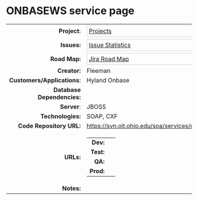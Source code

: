 # ONBASEWS service page

<table class="confluenceTable">
<tbody>
<tr class="odd">
<td class="highlight info confluenceTd" style="text-align: right;"
data-highlight-class="info"><strong>Project</strong>:</td>
<td class="confluenceTd"><div class="gadgetContainer-633515999232"
style="border:1px solid #CCC; padding:5px; overflow:auto; width:450px">
<a
href="https://wiki.oit.ohio.edu/plugins/servlet/gadgets/ifr?container=atlassian&amp;mid=633515999232&amp;country=US&amp;lang=en&amp;view=default&amp;view-params=%7B%22writable%22%3A%22false%22%7D&amp;st=atlassian%3AYPOyMy%2Fbzt8pBoFiTts%2BDa4jZIJS6qzcI5N%2FqveaC3JQP8KVnjqoQJIh%2BQOMyamjbhgfF16A2PFAsAvhlKtuklCwqMDyPXhn46Th0e%2FGS%2BGjzLuPjRTCHbGAmFGwsRqgrPpDCFKurT501IJ%2FTDli4z7jpJ0%2FSK0aRyp6Ioob%2B5mY3Jbtc7VZgY0wtm01G4Qk%2Fz9GWhWbDhOsii6fXoVgY%2BO%2BigW6aadpItEcPVXwVauG%2BbnMBaSGRuuIh9FFTnDbjxDwm4OrAIqB%2Fwj%2BaM8nbMZy29XWInIhYC0caRdLXunumnnaB1cSpGEf1EPjl8zGBgS%2FZA%3D%3D&amp;up_isConfigured=true&amp;up_refresh=false&amp;up_projectsOrCategories=10653&amp;up_viewType=detailed&amp;up_cols=single-col&amp;url=https%3A%2F%2Fjira.oit.ohio.edu%2Frest%2Fgadgets%2F1.0%2Fg%2Fcom.atlassian.jira.gadgets%3Aproject-gadget%2Fgadgets%2Fproject-gadget.xml&amp;libs=auth-refresh#rpctoken=1135967561">Projects</a>
</div></td>
</tr>
<tr class="even">
<td class="highlight info confluenceTd" style="text-align: right;"
data-highlight-class="info"><strong>Issues:</strong></td>
<td class="confluenceTd"><div class="gadgetContainer-620631097344"
style="border:1px solid #CCC; padding:5px; overflow:auto; width:450px">
<a
href="https://wiki.oit.ohio.edu/plugins/servlet/gadgets/ifr?container=atlassian&amp;mid=620631097344&amp;country=US&amp;lang=en&amp;view=default&amp;view-params=%7B%22writable%22%3A%22false%22%7D&amp;st=atlassian%3A7%2FMEHZI2MRTkCdh%2FF0q8pQaDC6Zy5erRyYWW7OvWKhLeExIHq44JNJglN92fHtdU7TnjH8TLXOWdyblanCWd1sdquMgK9DPmoCQKchEhzFCIxI6ZAW%2BUUIvd65l1OWeVd20yt0S95FW8XJLmmRT2uEo0SbjKctZsBPQSY20YPHjuawTL%2BthV2CxJKbFCcwe6nXOU9ZUrOeFwRyliWefcXBdXgBYtdmhDn7tbdjqnQQk%2FmJBEXpajcUy%2FM1kFNgpLZ4DnN8vrDWK%2BJ60JFQJUsTPX%2BDSQfBV%2BhSbHmn9CT%2BQ7Oqh235GbpCdAbPpfc8rk1LBs9A%3D%3D&amp;up_isConfigured=true&amp;up_projectOrFilterId=project-10653&amp;up_statType=priorities&amp;up_includeResolvedIssues=false&amp;up_sortBy=natural&amp;up_sortDirection=asc&amp;up_refresh=false&amp;url=https%3A%2F%2Fjira.oit.ohio.edu%2Frest%2Fgadgets%2F1.0%2Fg%2Fcom.atlassian.jira.gadgets%3Astats-gadget%2Fgadgets%2Fstats-gadget.xml&amp;libs=auth-refresh#rpctoken=882705980">Issue
Statistics</a>
</div></td>
</tr>
<tr class="odd">
<td class="highlight info confluenceTd" style="text-align: right;"
data-highlight-class="info"><strong>Road Map:</strong></td>
<td class="confluenceTd"><div class="gadgetContainer-624926064640"
style="border:1px solid #CCC; padding:5px; overflow:auto; width:450px">
<a
href="https://wiki.oit.ohio.edu/plugins/servlet/gadgets/ifr?container=atlassian&amp;mid=624926064640&amp;country=US&amp;lang=en&amp;view=default&amp;view-params=%7B%22writable%22%3A%22false%22%7D&amp;st=atlassian%3ABhxXNwj9Ftw%2FGNcCE%2BfAocMtefOdCcoQAhtgMMyuIMCQ2K%2BV82KpFMMHaR8kdLU6Z4mKcAqRFp7k1VBnwgHMfHff7UOpflnqzOmaPljT1wRfOcDHZ%2F036T33rWe7ceixzo89TSzE4mYpYIwm2o8DEROUl4rZ9PWJ6jsATtXZOeoj%2Fd%2BmkdKEEShpbDCbLvNEG%2B1UoGgSBRn3lS8pqFpZ0Ar%2BpQfrOyuLj2Zm7qMR7aQevkejLLI20eJnBBdJXOQZ6XRMwC0ePFabZNutosSP21%2BYJ6X8%2F2HLTlg61erBjKSsSw1k1EjRjBbVPYZIi0gqIWC9oQ1AlGb%2BSfYKPVeVLs5p5Ig%3D&amp;up_isConfigured=true&amp;up_projectsOrCategories=10653&amp;up_days=180&amp;up_num=10&amp;up_refresh=false&amp;url=https%3A%2F%2Fjira.oit.ohio.edu%2Frest%2Fgadgets%2F1.0%2Fg%2Fcom.atlassian.jira.gadgets%3Aroad-map-gadget%2Fgadgets%2Froadmap-gadget.xml&amp;libs=auth-refresh#rpctoken=1842079492">Jira
Road Map</a>
</div></td>
</tr>
<tr class="even">
<td class="highlight info confluenceTd" style="text-align: right;"
data-highlight-class="info"><strong>Creator:</strong></td>
<td class="confluenceTd">Fleeman</td>
</tr>
<tr class="odd">
<td class="highlight info confluenceTd" style="text-align: right;"
data-highlight-class="info"><strong>Customers/Applications</strong>:</td>
<td class="confluenceTd">Hyland Onbase</td>
</tr>
<tr class="even">
<td class="info highlight confluenceTd" style="text-align: right;"
data-highlight-class="info"><strong>Database Dependencies:</strong></td>
<td class="confluenceTd"> </td>
</tr>
<tr class="odd">
<td class="highlight info confluenceTd" style="text-align: right;"
data-highlight-class="info"><strong>Server</strong>:</td>
<td class="confluenceTd">JBOSS</td>
</tr>
<tr class="even">
<td class="highlight info confluenceTd" style="text-align: right;"
data-highlight-class="info"><strong>Technologies:</strong></td>
<td class="confluenceTd">SOAP, CXF</td>
</tr>
<tr class="odd">
<td class="info highlight confluenceTd" style="text-align: right;"
data-highlight-class="info"><strong>Code Repository URL:</strong></td>
<td class="confluenceTd"><a
href="https://svn.oit.ohio.edu/soa/services/onbase-service/trunk"
rel="nofollow">https://svn.oit.ohio.edu/soa/services/onbase-service</a></td>
</tr>
<tr class="even">
<td class="highlight info confluenceTd" style="text-align: right;"
data-highlight-class="info"><strong>URLs:</strong></td>
<td class="confluenceTd"><div class="table-wrap">
<table class="confluenceTable">
<tbody>
<tr class="odd">
<td class="highlight info confluenceTd" style="text-align: right;"
data-highlight-class="info"><strong>Dev:</strong></td>
<td class="confluenceTd"> </td>
</tr>
<tr class="even">
<td class="highlight info confluenceTd" style="text-align: right;"
data-highlight-class="info"><strong>Test:</strong></td>
<td class="confluenceTd"> </td>
</tr>
<tr class="odd">
<td class="highlight info confluenceTd" style="text-align: right;"
data-highlight-class="info"><strong>QA:</strong></td>
<td class="confluenceTd"> </td>
</tr>
<tr class="even">
<td class="highlight info confluenceTd" style="text-align: right;"
data-highlight-class="info"><strong>Prod:</strong></td>
<td class="confluenceTd"> </td>
</tr>
</tbody>
</table>
</div></td>
</tr>
<tr class="odd">
<td class="highlight info confluenceTd" style="text-align: right;"
data-highlight-class="info"><strong>Notes:</strong></td>
<td class="confluenceTd"> </td>
</tr>
</tbody>
</table>

